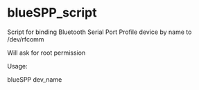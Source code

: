 blueSPP_script
==============

Script for binding Bluetooth Serial Port Profile device by name to /dev/rfcomm 

Will ask for root permission

Usage:

blueSPP dev_name
